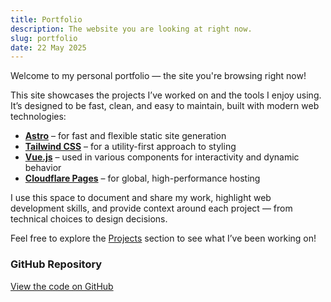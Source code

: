 ```yaml
---
title: Portfolio
description: The website you are looking at right now.
slug: portfolio
date: 22 May 2025
---
```

Welcome to my personal portfolio — the site you're browsing right now!

This site showcases the projects I’ve worked on and the tools I enjoy using. It’s designed to be fast, clean, and easy to maintain, built with modern web technologies:

- **[Astro](https://astro.build/)** – for fast and flexible static site generation
- **[Tailwind CSS](https://tailwindcss.com/)** – for a utility-first approach to styling
- **[Vue.js](https://vuejs.org/)** – used in various components for interactivity and dynamic behavior  
- **[Cloudflare Pages](https://pages.cloudflare.com/)** – for global, high-performance hosting

I use this space to document and share my work, highlight web development skills, and provide context around each project — from technical choices to design decisions.

Feel free to explore the [Projects](/projects) section to see what I’ve been working on!

### GitHub Repository
[View the code on GitHub](https://github.com/leec0/portfolio)